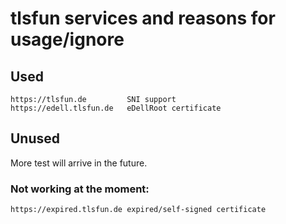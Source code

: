 # tlsfun services and reasons for usage/ignore

## Used
```
https://tlsfun.de         SNI support
https://edell.tlsfun.de   eDellRoot certificate
```

## Unused

More test will arrive in the future.

### Not working at the moment:
```
https://expired.tlsfun.de expired/self-signed certificate
```

